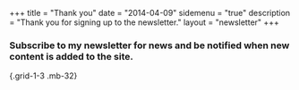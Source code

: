 +++
title = "Thank you"
date = "2014-04-09"
sidemenu = "true"
description = "Thank you for signing up to the newsletter."
layout = "newsletter"
+++

### Subscribe to my newsletter for news and be notified when new content is added to the site.
{.grid-1-3 .mb-32}